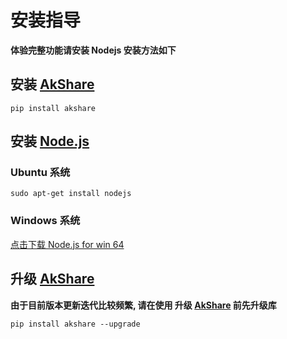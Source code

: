 # 安装指导
**体验完整功能请安装 Nodejs 安装方法如下**

## 安装 [AkShare](https://github.com/jindaxiang/akshare)

```
pip install akshare
```

## 安装 [Node.js](https://nodejs.org/dist/)

### Ubuntu 系统
```
sudo apt-get install nodejs
```

### Windows 系统

[点击下载 Node.js for win 64](https://nodejs.org/dist/v12.13.0/node-v12.13.0-x64.msi)

## 升级 [AkShare](https://github.com/jindaxiang/akshare)

**由于目前版本更新迭代比较频繁, 请在使用 升级 [AkShare](https://github.com/jindaxiang/akshare) 前先升级库**

```
pip install akshare --upgrade
```
